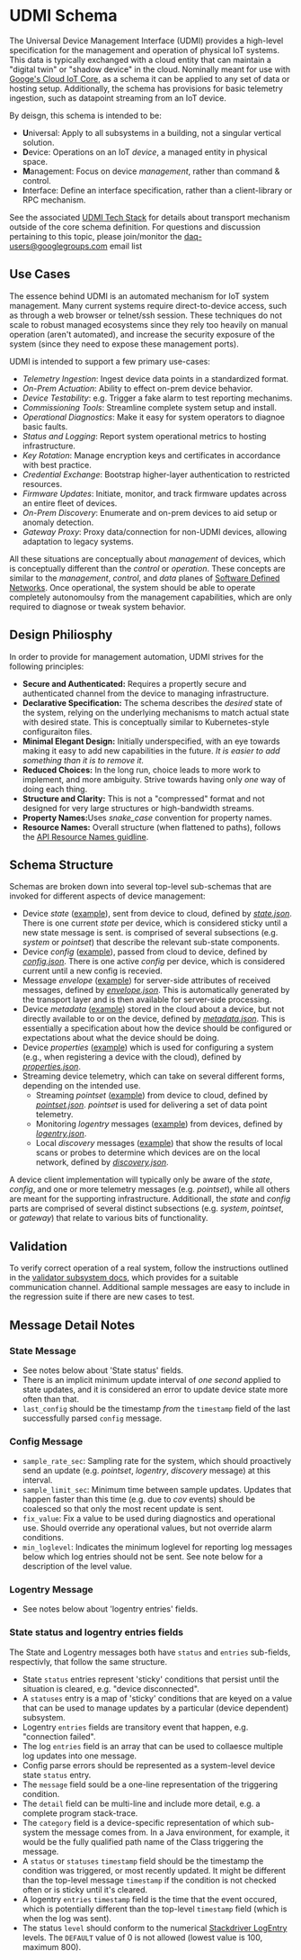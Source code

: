 # UDMI Schema

The Universal Device Management Interface (UDMI) provides a high-level specification for the
management and operation of physical IoT systems. This data is typically exchanged
with a cloud entity that can maintain a "digital twin" or "shadow device" in the cloud.
Nominally meant for use with [Googe's Cloud IoT Core](https://cloud.google.com/iot/docs/),
as a schema it can be applied to any set of data or hosting setup. Additionally, the schema
has provisions for basic telemetry ingestion, such as datapoint streaming from an IoT device.

By deisgn, this schema is intended to be:
* <b>U</b>niversal: Apply to all subsystems in a building, not a singular vertical solution.
* <b>D</b>evice: Operations on an IoT _device_, a managed entity in physical space.
* <b>M</b>anagement: Focus on device _management_, rather than command & control.
* <b>I</b>nterface: Define an interface specification, rather than a client-library or
RPC mechanism.

See the associated [UDMI Tech Stack](TECH_STACK.md) for details about transport mechanism
outside of the core schema definition. For questions and discussion pertaining to this topic,
please join/monitor the
[daq-users@googlegroups.com](https://groups.google.com/forum/#!forum/daq-users) email list 

## Use Cases

The essence behind UDMI is an automated mechanism for IoT system management. Many current
systems require direct-to-device access, such as through a web browser or telnet/ssh session.
These techniques do not scale to robust managed ecosystems since they rely too heavily on
manual operation (aren't automated), and increase the security exposure of the system
(since they need to expose these management ports).

UDMI is intended to support a few primary use-cases:
* _Telemetry Ingestion_: Ingest device data points in a standardized format.
* _On-Prem Actuation_: Ability to effect on-prem device behavior.
* _Device Testability_: e.g. Trigger a fake alarm to test reporting mechanims.
* _Commissioning Tools_: Streamline complete system setup and install.
* _Operational Diagnostics_: Make it easy for system operators to diagnoe basic faults.
* _Status and Logging_: Report system operational metrics to hosting infrastructure.
* _Key Rotation_: Manage encryption keys and certificates in accordance with best practice.
* _Credential Exchange_: Bootstrap higher-layer authentication to restricted resources.
* _Firmware Updates_: Initiate, monitor, and track firmware updates across an entire fleet
of devices.
* _On-Prem Discovery_: Enumerate and on-prem devices to aid setup or anomaly detection.
* _Gateway Proxy_: Proxy data/connection for non-UDMI devices, allowing adaptation to legacy systems.

All these situations are conceptually about _management_ of devices, which is conceptually
different than the _control_ or _operation_. These concepts are similar to the _management_,
_control_, and _data_ planes of
[Software Defined Networks](https://queue.acm.org/detail.cfm?id=2560327).
Once operational, the system should be able to operate completely autonomoulsy from the
management capabilities, which are only required to diagnose or tweak system behavior.

## Design Philiosphy

In order to provide for management automation, UDMI strives for the following principles:
* <b>Secure and Authenticated:</b> Requires a propertly secure and authenticated channel
from the device to managing infrastructure.
* <b>Declarative Specification:</b> The schema describes the _desired_ state of the system,
relying on the underlying mechanisms to match actual state with desired state. This is
conceptually similar to Kubernetes-style configuraiton files.
* <b>Minimal Elegant Design:</b> Initially underspecified, with an eye towards making it easy to
add new capabilities in the future. <em>It is easier to add something than it is to remove it.</em>
* <b>Reduced Choices:</b> In the long run, choice leads to more work
to implement, and more ambiguity. Strive towards having only _one_ way of doing each thing.
* <b>Structure and Clarity:</b> This is not a "compressed" format and not designed for
very large structures or high-bandwidth streams.
* <b>Property Names:</b>Uses <em>snake_case</em> convention for property names.
* <b>Resource Names:</b> Overall structure (when flattened to paths), follows the
[API Resource Names guidline](https://cloud.google.com/apis/design/resource_names).

## Schema Structure

Schemas are broken down into several top-level sub-schemas that are invoked for
different aspects of device management:
* Device _state_ ([example](state.tests/example.json)), sent from device to cloud,
defined by [<em>state.json</em>](state.json). There is one current _state_ per device,
which is considered sticky until a new state message is sent.
is comprised of several subsections (e.g. _system_ or _pointset_) that describe the
relevant sub-state components.
* Device _config_ ([example](config.tests/example.json)), passed from cloud to device,
defined by [<em>config.json</em>](config.json). There is one active _config_ per device,
which is considered current until a new config is recevied.
* Message _envelope_ ([example](envelope.tests/example.json)) for server-side
attributes of received messages, defined by [<em>envelope.json</em>](envelope.json). This is
automatically generated by the transport layer and is then available for server-side
processing.
* Device _metadata_ ([example](metadata.tests/example.json)) stored in the cloud about a device,
but not directly available to or on the device, defined by [<em>metadata.json</em>](metadata.json).
This is essentially a specification about how the device should be configured or
expectations about what the device should be doing.
* Device _properties_ ([example](properties.tests/example.json)) which is used for
configuring a system (e.g., when registering a device with the cloud),
defined by [<em>properties.json</em>](properties.json).
* Streaming device telemetry, which can take on several different forms, depending on the intended
use.
  * Streaming _pointset_ ([example](pointset.tests/example.json)) from device to cloud,
  defined by [<em>pointset.json</em>](pointset.json). _pointset_ is used for delivering a
  set of data point telemetry.
  * Monitoring _logentry_ messages ([example](logentry.tests/example.json)) from devices,
  defined by [<em>logentry.json</em>](logentry.json).
  * Local _discovery_ messages ([example](discovery.tests/example.json)) that show the
  results of local scans or probes to determine which devices are on the local network,
  defined by [<em>discovery.json</em>](discovery.json).

A device client implementation will typically only be aware of the _state_, _config_, and
one or more telemetry messages (e.g. _pointset_), while all others are meant for the supporting
infrastructure. Additionall, the _state_ and _config_ parts are comprised of several distinct
subsections (e.g. _system_, _pointset_, or _gateway_) that relate to various bits of functionality.

## Validation

To verify correct operation of a real system, follow the instructions outlined in the
[validator subsystem docs](../../docs/validator.md), which provides for a suitable
communication channel. Additional sample messages are easy to include in the regression
suite if there are new cases to test.

## Message Detail Notes

### State Message

* See notes below about 'State status' fields.
* There is an implicit minimum update interval of _one second_ applied to state updates, and it
is considered an error to update device state more often than that.
* `last_config` should be the timestamp _from_ the `timestamp` field of the last successfully
parsed `config` message.

### Config Message

* `sample_rate_sec`: Sampling rate for the system, which should proactively send an
update (e.g. _pointset_, _logentry_, _discovery_ message) at this interval.
* `sample_limit_sec`: Minimum time between sample updates. Updates that happen faster than this time
(e.g. due to _cov_ events) should be coalesced so that only the most recent update is sent.
* `fix_value`: Fix a value to be used during diagnostics and operational use. Should
override any operational values, but not override alarm conditions.
* `min_loglevel`: Indicates the minimum loglevel for reporting log messages below which log entries
should not be sent. See note below for a description of the level value.

### Logentry Message

* See notes below about 'logentry entries' fields.

### State status and logentry entries fields

The State and Logentry messages both have `status` and `entries` sub-fields, respectivly, that
follow the same structure.
* State `status` entries represent 'sticky' conditions that persist until the situation is cleared,
e.g. "device disconnected".
* A `statuses` entry is a map of 'sticky' conditions that are keyed on a value that can be
used to manage updates by a particular (device dependent) subsystem.
* Logentry `entries` fields are transitory event that happen, e.g. "connection failed".
* The log `entries` field is an array that can be used to collaesce multiple log updates into
one message.
* Config parse errors should be represented as a system-level device state `status` entry.
* The `message` field sould be a one-line representation of the triggering condition.
* The `detail` field can be multi-line and include more detail, e.g. a complete program
stack-trace.
* The `category` field is a device-specific representation of which sub-system the message comes
from. In a Java environment, for example, it would be the fully qualified path name of the Class
triggering the message.
* A `status` or `statuses` `timestamp` field should be the timestamp the condition was triggered,
or most recently updated. It might be different than the top-level message `timestamp` if the
condition is not checked often or is sticky until it's cleared.
* A logentry `entries` `timestamp` field is the time that the event occured, which is potentially
different than the top-level `timestamp` field (which is when the log was sent).
* The status `level` should conform to the numerical
[Stackdriver LogEntry](https://cloud.google.com/logging/docs/reference/v2/rest/v2/LogEntry#logseverity)
levels. The `DEFAULT` value of 0 is not allowed (lowest value is 100, maximum 800).
